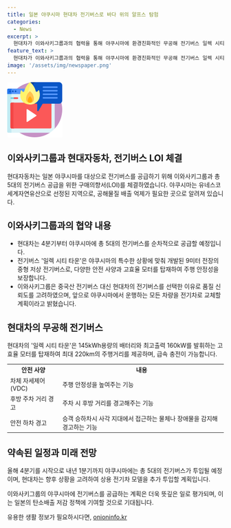 ```yaml
---
title: 일본 야쿠시마 현대차 전기버스로 바다 위의 알프스 탐험
categories:
  - News
excerpt: >
  현대차가 이와사키그룹과의 협력을 통해 야쿠시마에 환경친화적인 무공해 전기버스 일렉 시티 타운을 공급할 예정이다. 야쿠시마는 유네스코 세계자연유산으로 선정된 지역으로, 공해물질 배출 억제가 필요한 곳이다. 이를 고려해 현지 상황에 맞춰 개발된 전기버스는 다양한 안전 사양을 탑재했으며, 야쿠시마 노선버스로 운행될 예정이다. 올해 4분기부터 5대의 전기버스가 순차적으로 공급될 예정이며, 향후에는 추가적인 상용 전기차 모델도 투입될 계획이다. 이로 인해 일본의 탄소배출 저감 정책에도 기여할 것으로 예상된다.
feature_text: >
  현대차가 이와사키그룹과의 협력을 통해 야쿠시마에 환경친화적인 무공해 전기버스 일렉 시티 타운을 공급할 예정이다. 야쿠시마는 유네스코 세계자연유산으로 선정된 지역으로, 공해물질 배출 억제가 필요한 곳이다. 이를 고려해 현지 상황에 맞춰 개발된 전기버스는 다양한 안전 사양을 탑재했으며, 야쿠시마 노선버스로 운행될 예정이다. 올해 4분기부터 5대의 전기버스가 순차적으로 공급될 예정이며, 향후에는 추가적인 상용 전기차 모델도 투입될 계획이다. 이로 인해 일본의 탄소배출 저감 정책에도 기여할 것으로 예상된다.
image: '/assets/img/newspaper.png'
---
```


<p><img src="/assets/img/news.png" alt="rentncar 속보" /></p>

<h2 data-ke-size="size26">이와사키그룹과 현대자동차, 전기버스 LOI 체결</h2>

<p data-ke-size="size16">현대자동차는 일본 야쿠시마를 대상으로 전기버스를 공급하기 위해 이와사키그룹과 총 5대의 전기버스 공급을 위한 구매의향서(LOI)를 체결하였습니다. 야쿠시마는 유네스코 세계자연유산으로 선정된 지역으로, 공해물질 배출 억제가 필요한 곳으로 알려져 있습니다. </p>

<h2 data-ke-size="size24">이와사키그룹과의 협약 내용</h2>

<ul>
  <li>현대차는 4분기부터 야쿠시마에 총 5대의 전기버스를 순차적으로 공급할 예정입니다.</li>
  <li>전기버스 '일렉 시티 타운'은 야쿠시마의 특수한 상황에 맞춰 개발된 9미터 전장의 중형 저상 전기버스로, 다양한 안전 사양과 고효율 모터를 탑재하여 주행 안정성을 보장합니다.</li>
  <li>이와사키그룹은 중국산 전기버스 대신 현대차의 전기버스를 선택한 이유로 품질 신뢰도를 고려하였으며, 앞으로 야쿠시마에서 운행하는 모든 차량을 전기차로 교체할 계획이라고 밝혔습니다.</li>
</ul>

<h2 data-ke-size="size24">현대차의 무공해 전기버스</h2>

<p data-ke-size="size16">현대차의 '일렉 시티 타운'은 145kWh용량의 배터리와 최고출력 160kW를 발휘하는 고효율 모터를 탑재하여 최대 220km의 주행거리를 제공하며, 급속 충전이 가능합니다.</p>

<table>
  <tr>
    <td style="text-align: center; height: 17px;"><b>안전 사양</b></td>
    <td style="text-align: center; height: 17px;"><b>내용</b></td>
  </tr>
  <tr>
    <td style="text-align: left; height: 17px;">차체 자세제어(VDC)</td>
    <td style="text-align: left; height: 17px;">주행 안정성을 높여주는 기능</td>
  </tr>
  <tr>
    <td style="text-align: left; height: 17px;">후방 주차 거리 경고</td>
    <td style="text-align: left; height: 17px;">주차 시 후방 거리를 경고해주는 기능</td>
  </tr>
  <tr>
    <td style="text-align: left; height: 17px;">안전 하차 경고</td>
    <td style="text-align: left; height: 17px;">승객 승하차시 사각 지대에서 접근하는 물체나 장애물을 감지해 경고하는 기능</td>
  </tr>
</table>

<h2 data-ke-size="size24">약속된 일정과 미래 전망</h2>

<p data-ke-size="size16">올해 4분기를 시작으로 내년 1분기까지 야쿠시마에는 총 5대의 전기버스가 투입될 예정이며, 현대차는 향후 상황을 고려하여 상용 전기차 모델을 추가 투입할 계획입니다.</p>

<p data-ke-size="size16">이와사키그룹의 야쿠시마에 전기버스를 공급하는 계획은 더욱 뜻깊은 일로 평가되며, 이는 일본의 탄소배출 저감 정책에 기여할 것으로 기대됩니다.</p>
유용한 생활 정보가 필요하시다면, <a href="https://onioninfo.kr" rel="dofollow">onioninfo.kr</a>


